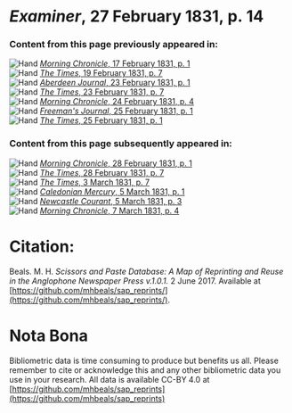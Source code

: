 # *Examiner*, 27 February 1831, p. 14  
  
### Content from this page previously appeared in:  
![Hand](http://scissorsandpaste.net/wp-content/uploads/2017/06/smallhandpointer.png) [*Morning Chronicle*, 17 February 1831, p. 1](https://mhbeals.github.io/sap_html/Morning-Chronicle/Morning-Chronicle-17-February-1831-p-1)  
![Hand](http://scissorsandpaste.net/wp-content/uploads/2017/06/smallhandpointer.png) [*The Times*, 19 February 1831, p. 7](https://mhbeals.github.io/sap_html/The-Times/The-Times-19-February-1831-p-7)  
![Hand](http://scissorsandpaste.net/wp-content/uploads/2017/06/smallhandpointer.png) [*Aberdeen Journal*, 23 February 1831, p. 1](https://mhbeals.github.io/sap_html/Aberdeen-Journal/Aberdeen-Journal-23-February-1831-p-1)  
![Hand](http://scissorsandpaste.net/wp-content/uploads/2017/06/smallhandpointer.png) [*The Times*, 23 February 1831, p. 7](https://mhbeals.github.io/sap_html/The-Times/The-Times-23-February-1831-p-7)  
![Hand](http://scissorsandpaste.net/wp-content/uploads/2017/06/smallhandpointer.png) [*Morning Chronicle*, 24 February 1831, p. 4](https://mhbeals.github.io/sap_html/Morning-Chronicle/Morning-Chronicle-24-February-1831-p-4)  
![Hand](http://scissorsandpaste.net/wp-content/uploads/2017/06/smallhandpointer.png) [*Freeman's Journal*, 25 February 1831, p. 1](https://mhbeals.github.io/sap_html/Freeman's-Journal/Freeman's-Journal-25-February-1831-p-1)  
![Hand](http://scissorsandpaste.net/wp-content/uploads/2017/06/smallhandpointer.png) [*The Times*, 25 February 1831, p. 1](https://mhbeals.github.io/sap_html/The-Times/The-Times-25-February-1831-p-1)  
  
### Content from this page subsequently appeared in:  
![Hand](http://scissorsandpaste.net/wp-content/uploads/2017/06/smallhandpointer.png) [*Morning Chronicle*, 28 February 1831, p. 1](https://mhbeals.github.io/sap_html/Morning-Chronicle/Morning-Chronicle-28-February-1831-p-1)  
![Hand](http://scissorsandpaste.net/wp-content/uploads/2017/06/smallhandpointer.png) [*The Times*, 28 February 1831, p. 7](https://mhbeals.github.io/sap_html/The-Times/The-Times-28-February-1831-p-7)  
![Hand](http://scissorsandpaste.net/wp-content/uploads/2017/06/smallhandpointer.png) [*The Times*, 3 March 1831, p. 7](https://mhbeals.github.io/sap_html/The-Times/The-Times-3-March-1831-p-7)  
![Hand](http://scissorsandpaste.net/wp-content/uploads/2017/06/smallhandpointer.png) [*Caledonian Mercury*, 5 March 1831, p. 1](https://mhbeals.github.io/sap_html/Caledonian-Mercury/Caledonian-Mercury-5-March-1831-p-1)  
![Hand](http://scissorsandpaste.net/wp-content/uploads/2017/06/smallhandpointer.png) [*Newcastle Courant*, 5 March 1831, p. 3](https://mhbeals.github.io/sap_html/Newcastle-Courant/Newcastle-Courant-5-March-1831-p-3)  
![Hand](http://scissorsandpaste.net/wp-content/uploads/2017/06/smallhandpointer.png) [*Morning Chronicle*, 7 March 1831, p. 4](https://mhbeals.github.io/sap_html/Morning-Chronicle/Morning-Chronicle-7-March-1831-p-4)  


# Citation: 

Beals. M. H. *Scissors and Paste Database: A Map of Reprinting and Reuse in the Anglophone Newspaper Press v.1.0.1.* 2 June 2017. Available at [https://github.com/mhbeals/sap_reprints/](https://github.com/mhbeals/sap_reprints/). 

# Nota Bona

Bibliometric data is time consuming to produce but benefits us all. Please remember to cite or acknowledge this and any other bibliometric data you use in your research. All data is available CC-BY 4.0 at [https://github.com/mhbeals/sap_reprints](https://github.com/mhbeals/sap_reprints)